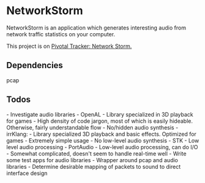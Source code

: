 <h1>NetworkStorm</h1>
<p>NetworkStorm is an application which generates interesting audio from network traffic statistics on your computer.</p>
<p>This project is on <a href="https://www.pivotaltracker.com/projects/402735">
Pivotal Tracker: Network Storm.</a></p>
<h2> Dependencies </h2>
pcap

<h2>Todos</h2>
- Investigate audio libraries
    - OpenAL
        - Library specialized in 3D playback for games
        - High density of code jargon, most of which is easily hideable. 
          Otherwise, fairly understandable flow
        - No/hidden audio synthesis
    - irrKlang:
        - Library specialized 3D playback and basic effects. Optimized for games
        - Extremely simple usage
        - No low-level audio synthesis
    - STK
        - Low level audio processing
    - PortAudio
        - Low-level audio processing, can do I/O
        - Somewhat complicated, doesn't seem to handle real-time well
- Write some test apps for audio libraries
- Wrapper around pcap and audio libraries
- Determine desirable mapping of packets to sound to direct interface design
